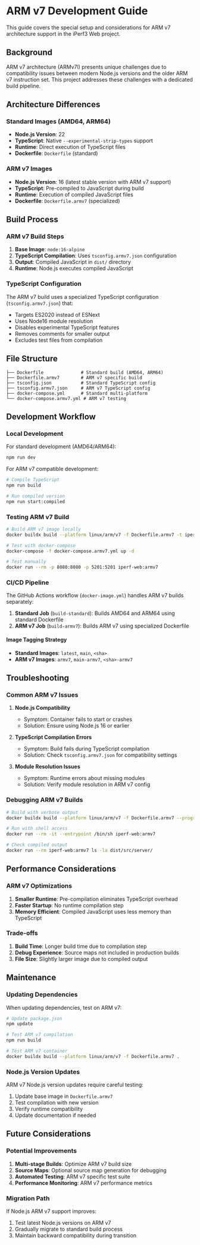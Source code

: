 # ARM v7 Development Guide

This guide covers the special setup and considerations for ARM v7 architecture support in the iPerf3 Web project.

## Background

ARM v7 architecture (ARMv7l) presents unique challenges due to compatibility issues between modern Node.js versions and the older ARM v7 instruction set. This project addresses these challenges with a dedicated build pipeline.

## Architecture Differences

### Standard Images (AMD64, ARM64)
- **Node.js Version**: 22
- **TypeScript**: Native `--experimental-strip-types` support
- **Runtime**: Direct execution of TypeScript files
- **Dockerfile**: `Dockerfile` (standard)

### ARM v7 Images
- **Node.js Version**: 16 (latest stable version with ARM v7 support)
- **TypeScript**: Pre-compiled to JavaScript during build
- **Runtime**: Execution of compiled JavaScript files
- **Dockerfile**: `Dockerfile.armv7` (specialized)

## Build Process

### ARM v7 Build Steps

1. **Base Image**: `node:16-alpine`
2. **TypeScript Compilation**: Uses `tsconfig.armv7.json` configuration
3. **Output**: Compiled JavaScript in `dist/` directory
4. **Runtime**: Node.js executes compiled JavaScript

### TypeScript Configuration

The ARM v7 build uses a specialized TypeScript configuration (`tsconfig.armv7.json`) that:

- Targets ES2020 instead of ESNext
- Uses Node16 module resolution
- Disables experimental TypeScript features
- Removes comments for smaller output
- Excludes test files from compilation

## File Structure

```
├── Dockerfile              # Standard build (AMD64, ARM64)
├── Dockerfile.armv7        # ARM v7 specific build
├── tsconfig.json           # Standard TypeScript config
├── tsconfig.armv7.json     # ARM v7 TypeScript config
├── docker-compose.yml      # Standard multi-platform
└── docker-compose.armv7.yml # ARM v7 testing
```

## Development Workflow

### Local Development

For standard development (AMD64/ARM64):
```bash
npm run dev
```

For ARM v7 compatible development:
```bash
# Compile TypeScript
npm run build

# Run compiled version
npm run start:compiled
```

### Testing ARM v7 Build

```bash
# Build ARM v7 image locally
docker buildx build --platform linux/arm/v7 -f Dockerfile.armv7 -t iperf-web:armv7 .

# Test with docker-compose
docker-compose -f docker-compose.armv7.yml up -d

# Test manually
docker run --rm -p 8080:8080 -p 5201:5201 iperf-web:armv7
```

### CI/CD Pipeline

The GitHub Actions workflow (`docker-image.yml`) handles ARM v7 builds separately:

1. **Standard Job** (`build-standard`): Builds AMD64 and ARM64 using standard Dockerfile
2. **ARM v7 Job** (`build-armv7`): Builds ARM v7 using specialized Dockerfile

#### Image Tagging Strategy

- **Standard Images**: `latest`, `main`, `<sha>`
- **ARM v7 Images**: `armv7`, `main-armv7`, `<sha>-armv7`

## Troubleshooting

### Common ARM v7 Issues

1. **Node.js Compatibility**
   - Symptom: Container fails to start or crashes
   - Solution: Ensure using Node.js 16 or earlier

2. **TypeScript Compilation Errors**
   - Symptom: Build fails during TypeScript compilation
   - Solution: Check `tsconfig.armv7.json` for compatibility settings

3. **Module Resolution Issues**
   - Symptom: Runtime errors about missing modules
   - Solution: Verify module resolution in ARM v7 config

### Debugging ARM v7 Builds

```bash
# Build with verbose output
docker buildx build --platform linux/arm/v7 -f Dockerfile.armv7 --progress=plain .

# Run with shell access
docker run --rm -it --entrypoint /bin/sh iperf-web:armv7

# Check compiled output
docker run --rm iperf-web:armv7 ls -la dist/src/server/
```

## Performance Considerations

### ARM v7 Optimizations

1. **Smaller Runtime**: Pre-compilation eliminates TypeScript overhead
2. **Faster Startup**: No runtime compilation step
3. **Memory Efficient**: Compiled JavaScript uses less memory than TypeScript

### Trade-offs

1. **Build Time**: Longer build time due to compilation step
2. **Debug Experience**: Source maps not included in production builds
3. **File Size**: Slightly larger image due to compiled output

## Maintenance

### Updating Dependencies

When updating dependencies, test on ARM v7:

```bash
# Update package.json
npm update

# Test ARM v7 compilation
npm run build

# Test ARM v7 container
docker buildx build --platform linux/arm/v7 -f Dockerfile.armv7 .
```

### Node.js Version Updates

ARM v7 Node.js version updates require careful testing:

1. Update base image in `Dockerfile.armv7`
2. Test compilation with new version
3. Verify runtime compatibility
4. Update documentation if needed

## Future Considerations

### Potential Improvements

1. **Multi-stage Builds**: Optimize ARM v7 build size
2. **Source Maps**: Optional source map generation for debugging
3. **Automated Testing**: ARM v7 specific test suite
4. **Performance Monitoring**: ARM v7 performance metrics

### Migration Path

If Node.js ARM v7 support improves:
1. Test latest Node.js versions on ARM v7
2. Gradually migrate to standard build process
3. Maintain backward compatibility during transition
